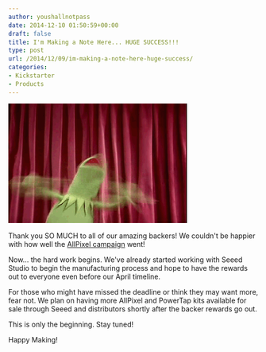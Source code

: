 ```yaml
---
author: youshallnotpass
date: 2014-12-10 01:50:59+00:00
draft: false
title: I'm Making a Note Here... HUGE SUCCESS!!!
type: post
url: /2014/12/09/im-making-a-note-here-huge-success/
categories:
- Kickstarter
- Products
---
```


![KermitFlail](/wp-content/uploads/2014/12/tumblr_inline_n6wr5jzuqb1s9nclc1.gif)


Thank you SO MUCH to all of our amazing backers! We couldn't be happier with how well the [AllPixel campaign](https://www.kickstarter.com/projects/1101128588/allpixel-usb-interface-for-all-your-led-needs/) went!

Now... the hard work begins. We've already started working with Seeed Studio to begin the manufacturing process and hope to have the rewards out to everyone even before our April timeline.

For those who might have missed the deadline or think they may want more, fear not. We plan on having more AllPixel and PowerTap kits available for sale through Seeed and distributors shortly after the backer rewards go out.

This is only the beginning. Stay tuned!

Happy Making!
